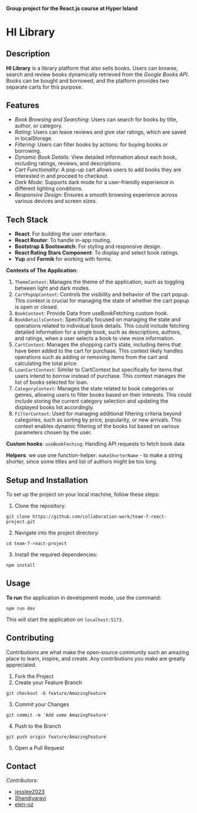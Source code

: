 #### Group project for the React.js course at Hyper Island

# HI Library

## Description

**HI Library** is a library platform that also sells books.
Users can browse, search and review books dynamically retrieved from the _Google Books API_.
Books can be bought and borrowed, and the platform provides two separate carts for this purpose.

## Features

- _Book Browsing and Searching_: Users can search for books by title, author, or category.
- _Rating_: Users can leave reviews and give star ratings, which are saved in localStorage.
- _Filtering_: Users can filter books by actions: for buying books or borrowing.
- _Dynamic Book Details_: View detailed information about each book, including ratings, reviews, and descriptions.
- _Cart Functionality_: A pop-up cart allows users to add books they are interested in and proceed to checkout.
- _Dark Mode_: Supports dark mode for a user-friendly experience in different lighting conditions.
- _Responsive Design_: Ensures a smooth browsing experience across various devices and screen sizes.

## Tech Stack

- **React**: For building the user interface.
- **React Router**: To handle in-app routing.
- **Bootstrap & Bootswatch**: For styling and responsive design.
- **React Rating Stars Component**: To display and select book ratings.
- **Yup** and **Formik** for working with forms.

**Contexts of The Application**:

1. `ThemeContext`: Manages the theme of the application, such as toggling between light and dark modes.
2. `CartPopUpContext`: Controls the visibility and behavior of the cart popup. This context is crucial for managing the state of whether the cart popup is open or closed.
3. `BookContext`: Provide Data from useBookFetching custom hook.
4. `BookDetailsContext`: Specifically focused on managing the state and operations related to individual book details. This could include fetching detailed information for a single book, such as descriptions, authors, and ratings, when a user selects a book to view more information.
5. `CartContext`: Manages the shopping cart’s state, including items that have been added to the cart for purchase. This context likely handles operations such as adding or removing items from the cart and calculating the total price.
6. `LoanCartContext`: Similar to CartContext but specifically for items that users intend to borrow instead of purchase. This context manages the list of books selected for loan.
7. `CategoryContext`: Manages the state related to book categories or genres, allowing users to filter books based on their interests. This could include storing the current category selection and updating the displayed books list accordingly.
8. `FilterContext`: Used for managing additional filtering criteria beyond categories, such as sorting by price, popularity, or new arrivals. This context enables dynamic filtering of the books list based on various parameters chosen by the user.

**Custom hooks**: `useBookFeching`: Handling API requests to fetch book data

**Helpers**: we use one function-helper: `makeShorterName` - to make a string shorter, since some titles and list of authors might be too long.

## Setup and Installation

To set up the project on your local machine, follow these steps:

1. Clone the repository:

```
git clone https://github.com/collaboration-work/team-7-react-project.git
```

2. Navigate into the project directory:

```
cd team-7-react-project
```

3. Install the required dependencies:

```
npm install
```

## Usage

**To run** the application in development mode, use the command:

```
npm run dev
```

This will start the application on `localhost:5173`.

## Contributing

Contributions are what make the open-source community such an amazing place to learn, inspire, and create. Any contributions you make are greatly appreciated.

1. Fork the Project
2. Create your Feature Branch

```
git checkout -b feature/AmazingFeature
```

3. Commit your Changes

```
git commit -m 'Add some AmazingFeature'
```

4. Push to the Branch

```
git push origin feature/AmazingFeature
```

5. Open a Pull Request

## Contact

_Contributors:_

- [jesslee2023](jesslee2023)
- [Shandiyaravi](https://github.com/Shandiyaravi)
- [elen-oz](https://github.com/elen-oz)
